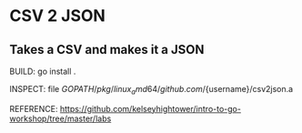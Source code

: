 # CSV 2 JSON

## Takes a CSV and makes it a JSON

BUILD: go install .

INSPECT: file ${GOPATH}/pkg/linux_amd64/github.com/${username}/csv2json.a

REFERENCE: https://github.com/kelseyhightower/intro-to-go-workshop/tree/master/labs
